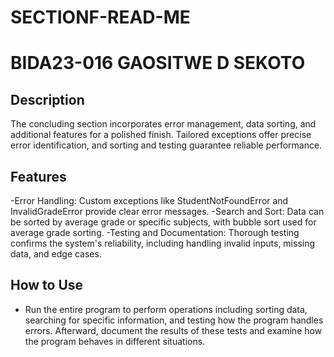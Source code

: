 # SECTIONF-READ-ME
# BIDA23-016 GAOSITWE D SEKOTO


## Description
The concluding section incorporates error management, data sorting, and additional features for a polished finish. Tailored exceptions offer precise error identification, and sorting and testing guarantee reliable performance.

## Features
-Error Handling: Custom exceptions like StudentNotFoundError and InvalidGradeError provide clear error messages.
-Search and Sort: Data can be sorted by average grade or specific subjects, with bubble sort used for average grade sorting.
-Testing and Documentation: Thorough testing confirms the system's reliability, including handling invalid inputs, missing data, and edge cases.

## How to Use
- Run the entire program to perform operations including sorting data, searching for specific information, and testing how the program handles errors. Afterward, document the results of these tests and examine how the program behaves in different situations.
